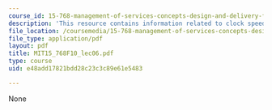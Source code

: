 ```yaml
---
course_id: 15-768-management-of-services-concepts-design-and-delivery-fall-2010
description: 'This resource contains information related to clock speed and disruptions. '
file_location: /coursemedia/15-768-management-of-services-concepts-design-and-delivery-fall-2010/e48add17821bdd28c23c3c89e61e5483_MIT15_768F10_lec06.pdf
file_type: application/pdf
layout: pdf
title: MIT15_768F10_lec06.pdf
type: course
uid: e48add17821bdd28c23c3c89e61e5483

---
```

None